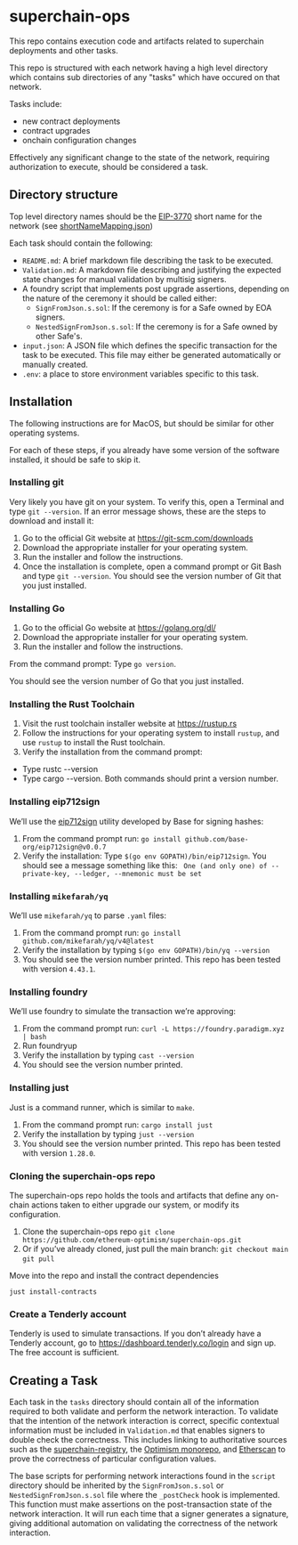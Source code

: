 # superchain-ops

This repo contains execution code and artifacts related to superchain deployments and other tasks.

This repo is structured with each network having a high level directory which contains sub directories of any "tasks" which have occured on that network.

Tasks include:

- new contract deployments
- contract upgrades
- onchain configuration changes

Effectively any significant change to the state of the network, requiring authorization to execute, should be considered a task.

## Directory structure

Top level directory names should be the [EIP-3770](https://eips.ethereum.org/EIPS/eip-3770) short name for the network (see [shortNameMapping.json](https://chainid.network/shortNameMapping.json))

Each task should contain the following:

- `README.md`: A brief markdown file describing the task to be executed.
- `Validation.md`: A markdown file describing and justifying the expected state changes for manual validation by multisig signers.
- A foundry script that implements post upgrade assertions, depending on the nature of the ceremony it should be called either:
  - `SignFromJson.s.sol`: If the ceremony is for a Safe owned by EOA signers.
  - `NestedSignFromJson.s.sol`: If the ceremony is for a Safe owned by other Safe's.
- `input.json`: A JSON file which defines the specific transaction for the task to be executed. This file may either be generated automatically or manually created.
- `.env`: a place to store environment variables specific to this task.

## Installation

The following instructions are for MacOS, but should be similar for other operating systems.

For each of these steps, if you already have some version of the software installed, it should be safe to skip it.

### Installing git

Very likely you have git on your system. To verify this, open a Terminal and type `git --version`.
If an error message shows, these are the steps to download and install it:

1. Go to the official Git website at https://git-scm.com/downloads
1. Download the appropriate installer for your operating system.
1. Run the installer and follow the instructions.
1. Once the installation is complete, open a command prompt or Git Bash and type `git --version`. You should see the version number of Git that you just installed.

### Installing Go

1. Go to the official Go website at https://golang.org/dl/
1. Download the appropriate installer for your operating system.
1. Run the installer and follow the instructions.

From the command prompt:
Type `go version`.

You should see the version number of Go that you just installed.

### Installing the Rust Toolchain

1. Visit the rust toolchain installer website at https://rustup.rs
1. Follow the instructions for your operating system to install `rustup`, and use `rustup` to install the Rust toolchain.
1. Verify the installation from the command prompt:
  - Type rustc --version
  - Type cargo --version.
 Both commands should print a version number.

### Installing eip712sign

We’ll use the [eip712sign](https://github.com/base-org/eip712sign) utility developed by Base for signing hashes:

1. From the command prompt run:
	`go install github.com/base-org/eip712sign@v0.0.7`
1. Verify the installation:
  Type  `$(go env GOPATH)/bin/eip712sign`.
You should see a message something like this:
  ` One (and only one) of --private-key, --ledger, --mnemonic must be set`

### Installing `mikefarah/yq`

We’ll use `mikefarah/yq` to parse `.yaml` files:

1. From the command prompt run:
  `go install github.com/mikefarah/yq/v4@latest`
2. Verify the installation by typing `$(go env GOPATH)/bin/yq --version`
3. You should see the version number printed. This repo has been tested with version `4.43.1`.

### Installing foundry

We’ll use foundry to simulate the transaction we’re approving:

1. From the command prompt run:
  `curl -L https://foundry.paradigm.xyz | bash`
1. Run foundryup
1. Verify the installation by typing `cast --version`
1. You should see the version number printed.

### Installing just

Just is a command runner, which is similar to `make`.

1. From the command prompt run:
  `cargo install just`
1. Verify the installation by typing `just --version`
1. You should see the version number printed. This repo has been tested with version `1.28.0`.

### Cloning the superchain-ops repo

The superchain-ops repo holds the tools and artifacts that define any on-chain actions taken to
either upgrade our system, or modify its configuration.

1. Clone the superchain-ops repo
  `git clone https://github.com/ethereum-optimism/superchain-ops.git`
1. Or if you’ve already cloned, just pull the main branch:
  `git checkout main`
 	`git pull`

Move into the repo and install the contract dependencies

`just install-contracts`

### Create a Tenderly account

Tenderly is used to simulate transactions.
If you don’t already have a Tenderly account, go to https://dashboard.tenderly.co/login and sign up.
The free account is sufficient.

## Creating a Task

Each task in the `tasks` directory should contain all of the information required to both validate
and perform the network interaction. To validate that the intention of the network interaction is
correct, specific contextual information must be included in `Validation.md` that enables signers
to double check the correctness. This includes linking to authoritative sources such as the
[superchain-registry](https://github.com/ethereum-optimism/superchain-registry), the [Optimism monorepo](https://github.com/ethereum-optimism/optimism), and
[Etherscan](https://etherscan.io) to prove the correctness of particular configuration values.

The base scripts for performing network interactions found in the `script` directory should be
inherited by the `SignFromJson.s.sol` or `NestedSignFromJson.s.sol` file where the `_postCheck` hook
is implemented. This function must make assertions on the post-transaction state of the network
interaction. It will run each time that a signer generates a signature, giving additional automation
on validating the correctness of the network interaction.
